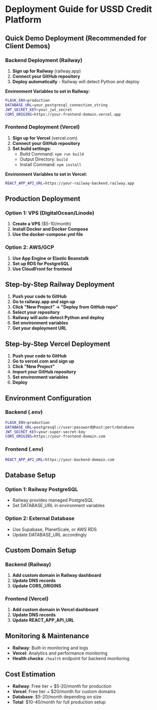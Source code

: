 # Deployment Guide for USSD Credit Platform

## Quick Demo Deployment (Recommended for Client Demos)

### Backend Deployment (Railway)

1. **Sign up for Railway** (railway.app)
2. **Connect your GitHub repository**
3. **Deploy automatically** - Railway will detect Python and deploy

**Environment Variables to set in Railway:**
```bash
FLASK_ENV=production
DATABASE_URL=your_postgresql_connection_string
JWT_SECRET_KEY=your_jwt_secret
CORS_ORIGINS=https://your-frontend-domain.vercel.app
```

### Frontend Deployment (Vercel)

1. **Sign up for Vercel** (vercel.com)
2. **Connect your GitHub repository**
3. **Set build settings:**
   - Build Command: `npm run build`
   - Output Directory: `build`
   - Install Command: `npm install`

**Environment Variables to set in Vercel:**
```bash
REACT_APP_API_URL=https://your-railway-backend.railway.app
```

## Production Deployment

### Option 1: VPS (DigitalOcean/Linode)

1. **Create a VPS** ($5-10/month)
2. **Install Docker and Docker Compose**
3. **Use the docker-compose.yml file**

### Option 2: AWS/GCP

1. **Use App Engine or Elastic Beanstalk**
2. **Set up RDS for PostgreSQL**
3. **Use CloudFront for frontend**

## Step-by-Step Railway Deployment

1. **Push your code to GitHub**
2. **Go to railway.app and sign up**
3. **Click "New Project" → "Deploy from GitHub repo"**
4. **Select your repository**
5. **Railway will auto-detect Python and deploy**
6. **Set environment variables**
7. **Get your deployment URL**

## Step-by-Step Vercel Deployment

1. **Push your code to GitHub**
2. **Go to vercel.com and sign up**
3. **Click "New Project"**
4. **Import your GitHub repository**
5. **Set environment variables**
6. **Deploy**

## Environment Configuration

### Backend (.env)
```bash
FLASK_ENV=production
DATABASE_URL=postgresql://user:password@host:port/database
JWT_SECRET_KEY=your-super-secret-key
CORS_ORIGINS=https://your-frontend-domain.com
```

### Frontend (.env)
```bash
REACT_APP_API_URL=https://your-backend-domain.com
```

## Database Setup

### Option 1: Railway PostgreSQL
- Railway provides managed PostgreSQL
- Set DATABASE_URL in environment variables

### Option 2: External Database
- Use Supabase, PlanetScale, or AWS RDS
- Update DATABASE_URL accordingly

## Custom Domain Setup

### Backend (Railway)
1. **Add custom domain in Railway dashboard**
2. **Update DNS records**
3. **Update CORS_ORIGINS**

### Frontend (Vercel)
1. **Add custom domain in Vercel dashboard**
2. **Update DNS records**
3. **Update REACT_APP_API_URL**

## Monitoring & Maintenance

- **Railway**: Built-in monitoring and logs
- **Vercel**: Analytics and performance monitoring
- **Health checks**: `/health` endpoint for backend monitoring

## Cost Estimation

- **Railway**: Free tier + $5-20/month for production
- **Vercel**: Free tier + $20/month for custom domains
- **Database**: $5-20/month depending on size
- **Total**: $10-40/month for full production setup
